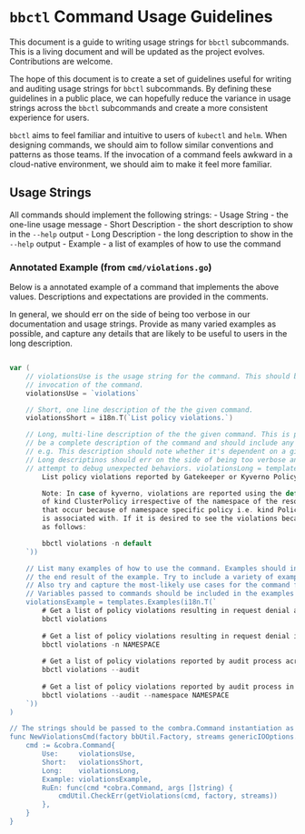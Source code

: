 # `bbctl` Command Usage Guidelines

This document is a guide to writing usage strings for `bbctl` subcommands. This is a living document and will be updated as the project evolves. Contributions are welcome.

The hope of this document is to create a set of guidelines useful for writing and auditing usage strings for `bbctl` subcommands. By defining these guidelines in a public place, we can hopefully reduce the variance in usage strings across the `bbctl` subcommands and create a more consistent experience for users.

`bbctl` aims to feel familiar and intuitive to users of `kubectl` and `helm`. When designing commands, we should aim to follow similar conventions and patterns as those teams. If the invocation of a command feels awkward in a cloud-native environment, we should aim to make it feel more familiar.

## Usage Strings

All commands should implement the following strings:
    - Usage String - the one-line usage message
    - Short Description - the short description to show in the `--help` output
    - Long Description - the long description to show in the `--help` output
    - Example - a list of examples of how to use the command

### Annotated Example (from `cmd/violations.go`)
Below is a annotated example of a command that implements the above values. Descriptions and expectations are provided in the comments.

In general, we should err on the side of being too verbose in our documentation and usage strings. Provide as many varied examples as possible, and capture any details that are likely to be useful to users in the long description.

```go

var (
    // violationsUse is the usage string for the command. This should be a one-line usage message that encapsulates the default, minimal
    // invocation of the command.
	violationsUse = `violations`

    // Short, one line description of the the given command.
	violationsShort = i18n.T(`List policy violations.`)

    // Long, multi-line description of the the given command. This is printed when `--help` is used. The long description should
    // be a complete description of the command and should include any required context and commentary about how to correctly use the configuration.
    // e.g. This description should note whether it's dependent on a given configuration or addon to be enabled in the cluster.
    // Long descriptinos should err on the side of being too verbose and not too terse. This will be the primary way users will 
    // attempt to debug unexpected behaviors. violationsLong = templates.LongDesc(i18n.T(`
		List policy violations reported by Gatekeeper or Kyverno Policy Engine.

		Note: In case of kyverno, violations are reported using the default namespace for kyverno policy resource
		of kind ClusterPolicy irrespective of the namespace of the resource that failed the policy. Any violations
		that occur because of namespace specific policy i.e. kind Policy is reported using the namespace the resource
		is associated with. If it is desired to see the violations because of ClusterPolicy objects, use the command
		as follows:

		bbctl violations -n default
	`))

    // List many examples of how to use the command. Examples should include a simple bash-comment above them explaining
    // the end result of the example. Try to include a variety of examples on commands with complicated invocations or many flags.
    // Also try and capture the most-likely use cases for the command first, and increase complexity of the examples as needed.
    // Variables passed to commands should be included in the examples in all caps, like NAMESPACE.
	violationsExample = templates.Examples(i18n.T(`
		# Get a list of policy violations resulting in request denial across all namespaces
		bbctl violations 
		
		# Get a list of policy violations resulting in request denial in the given namespace.
		bbctl violations -n NAMESPACE		
		
		# Get a list of policy violations reported by audit process across all namespaces
		bbctl violations --audit	
		
		# Get a list of policy violations reported by audit process in the given namespace
		bbctl violations --audit --namespace NAMESPACE	
	`))
)

// The strings should be passed to the combra.Command instantiation as follows:
func NewViolationsCmd(factory bbUtil.Factory, streams genericIOOptions.IOStreams) *cobra.Command {
	cmd := &cobra.Command{
		Use:     violationsUse,
		Short:   violationsShort,
		Long:    violationsLong,
		Example: violationsExample,
		RuEn: func(cmd *cobra.Command, args []string) {
			cmdUtil.CheckErr(getViolations(cmd, factory, streams))
		},
	}
}
```

